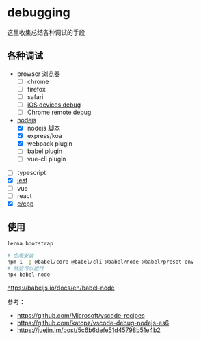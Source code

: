 # debugging

这里收集总结各种调试的手段

## 各种调试

- browser 浏览器
  - [ ] chrome
  - [ ] firefox
  - [ ] safari
  - [ ] [iOS devices debug](./packages/ios/readme.md)
  - [ ] Chrome remote debug
- [nodejs](./packages/nodejs/readme.md)
  - [x] nodejs 脚本
  - [x] express/koa
  - [x] webpack plugin
  - [ ] babel plugin
  - [ ] vue-cli plugin
- [ ] typescript
- [x] [jest](./packages/jest/readme.md)
- [ ] vue
- [ ] react
- [x] [c/cpp](./packages/cpp/readme.md)

## 使用

```bash
lerna bootstrap

# 全局安装
npm i -g @babel/core @babel/cli @babel/node @babel/preset-env
# 然后可以运行
npx babel-node
```

https://babeljs.io/docs/en/babel-node

参考：

- https://github.com/Microsoft/vscode-recipes
- https://github.com/katopz/vscode-debug-nodejs-es6
- https://juejin.im/post/5c6b6defe51d45798b51e4b2
